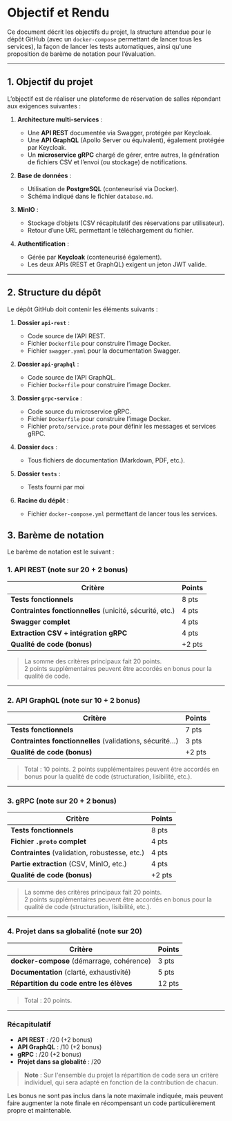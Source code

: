 # Objectif et Rendu

Ce document décrit les objectifs du projet, la structure attendue pour le dépôt GitHub (avec un `docker-compose` permettant de lancer tous les services), la façon de lancer les tests automatiques, ainsi qu'une proposition de barème de notation pour l’évaluation.

---

## 1. Objectif du projet

L’objectif est de réaliser une plateforme de réservation de salles répondant aux exigences suivantes :

1. **Architecture multi-services** :
    - Une **API REST** documentée via Swagger, protégée par Keycloak.
    - Une **API GraphQL** (Apollo Server ou équivalent), également protégée par Keycloak.
    - Un **microservice gRPC** chargé de gérer, entre autres, la génération de fichiers CSV et l’envoi (ou stockage) de notifications.

2. **Base de données** :
    - Utilisation de **PostgreSQL** (conteneurisé via Docker).
    - Schéma indiqué dans le fichier `database.md`.

3. **MinIO** :
    - Stockage d’objets (CSV récapitulatif des réservations par utilisateur).
    - Retour d’une URL permettant le téléchargement du fichier.

4. **Authentification** :
    - Gérée par **Keycloak** (conteneurisé également).
    - Les deux APIs (REST et GraphQL) exigent un jeton JWT valide.


---

## 2. Structure du dépôt

Le dépôt GitHub doit contenir les éléments suivants :

1. **Dossier `api-rest`** :
    - Code source de l’API REST.
    - Fichier `Dockerfile` pour construire l’image Docker.
    - Fichier `swagger.yaml` pour la documentation Swagger.

2. **Dossier `api-graphql`** :
    - Code source de l’API GraphQL.
    - Fichier `Dockerfile` pour construire l’image Docker.

3. **Dossier `grpc-service`** :
    - Code source du microservice gRPC.
    - Fichier `Dockerfile` pour construire l’image Docker.
    - Fichier `proto/service.proto` pour définir les messages et services gRPC.

4. **Dossier `docs`** :
    - Tous fichiers de documentation (Markdown, PDF, etc.).

5. **Dossier `tests`** :
    - Tests fourni par moi

6. **Racine du dépôt** :
    - Fichier `docker-compose.yml` permettant de lancer tous les services.

## 3. Barème de notation

Le barème de notation est le suivant :

### 1. API REST (note sur 20 + 2 bonus)

| Critère                                                   | Points  |
|-----------------------------------------------------------|---------|
| **Tests fonctionnels**                                    | 8 pts   |
| **Contraintes fonctionnelles** (unicité, sécurité, etc.)  | 4 pts   |
| **Swagger complet**                                       | 4 pts   |
| **Extraction CSV + intégration gRPC**                     | 4 pts   |
| **Qualité de code (bonus)**                               | +2 pts  |

> La somme des critères principaux fait 20 points.  
> 2 points supplémentaires peuvent être accordés en bonus pour la qualité de code.

---

### 2. API GraphQL (note sur 10 + 2 bonus)

| Critère                                                   | Points |
|-----------------------------------------------------------|--------|
| **Tests fonctionnels**                                    | 7 pts  |
| **Contraintes fonctionnelles** (validations, sécurité…)   | 3 pts  |
| **Qualité de code (bonus)**                               | +2 pts  |

> Total : 10 points.
> 2 points supplémentaires peuvent être accordés en bonus pour la qualité de code (structuration, lisibilité, etc.).

---

### 3. gRPC (note sur 20 + 2 bonus)

| Critère                                                   | Points  |
|-----------------------------------------------------------|---------|
| **Tests fonctionnels**                                    | 8 pts   |
| **Fichier `.proto` complet**                              | 4 pts   |
| **Contraintes** (validation, robustesse, etc.)            | 4 pts   |
| **Partie extraction** (CSV, MinIO, etc.)                  | 4 pts   |
| **Qualité de code (bonus)**                               | +2 pts  |

> La somme des critères principaux fait 20 points.  
> 2 points supplémentaires peuvent être accordés en bonus pour la qualité de code (structuration, lisibilité, etc.).

---

### 4. Projet dans sa globalité (note sur 20)

| Critère                                   | Points |
|-------------------------------------------|--------|
| **docker-compose** (démarrage, cohérence) | 3 pts  |
| **Documentation** (clarté, exhaustivité)  | 5 pts  |
| **Répartition du code entre les élèves**  | 12 pts |

> Total : 20 points.

---

### Récapitulatif

- **API REST** : /20 (+2 bonus)
- **API GraphQL** : /10 (+2 bonus) 
- **gRPC** : /20 (+2 bonus)
- **Projet dans sa globalité** : /20

> **Note** : Sur l'ensemble du projet la répartition de code sera un critère individuel, qui sera adapté en fonction de la contribution de chacun.

Les bonus ne sont pas inclus dans la note maximale indiquée, mais peuvent faire augmenter la note finale en récompensant un code particulièrement propre et maintenable.  
